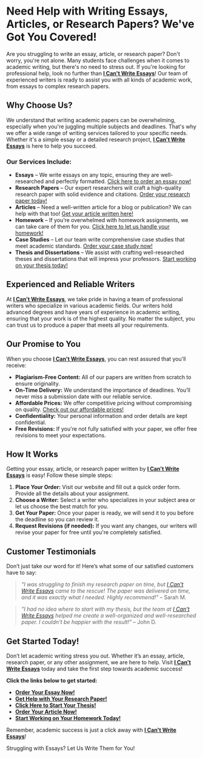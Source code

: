 <h1>Need Help with Writing Essays, Articles, or Research Papers? We've Got You Covered!</h1>

<p>Are you struggling to write an essay, article, or research paper? Don't worry, you're not alone. Many students face challenges when it comes to academic writing, but there's no need to stress out. If you're looking for professional help, look no further than <a href="https://tinyurl.com/topessay?keyword=i+can%27t+write+essays" target="_blank"><strong>I Can't Write Essays</strong></a>! Our team of experienced writers is ready to assist you with all kinds of academic work, from essays to complex research papers.</p>

<h2>Why Choose Us?</h2>

<p>We understand that writing academic papers can be overwhelming, especially when you're juggling multiple subjects and deadlines. That's why we offer a wide range of writing services tailored to your specific needs. Whether it's a simple essay or a detailed research project, <a href="https://tinyurl.com/topessay?keyword=i+can%27t+write+essays" target="_blank"><strong>I Can't Write Essays</strong></a> is here to help you succeed.</p>

<h3>Our Services Include:</h3>
<ul>
  <li><strong>Essays</strong> – We write essays on any topic, ensuring they are well-researched and perfectly formatted. <a href="https://tinyurl.com/topessay?keyword=i+can%27t+write+essays" target="_blank">Click here to order an essay now!</a></li>
  <li><strong>Research Papers</strong> – Our expert researchers will craft a high-quality research paper with solid evidence and citations. <a href="https://tinyurl.com/topessay?keyword=i+can%27t+write+essays" target="_blank">Order your research paper today!</a></li>
  <li><strong>Articles</strong> – Need a well-written article for a blog or publication? We can help with that too! <a href="https://tinyurl.com/topessay?keyword=i+can%27t+write+essays" target="_blank">Get your article written here!</a></li>
  <li><strong>Homework</strong> – If you’re overwhelmed with homework assignments, we can take care of them for you. <a href="https://tinyurl.com/topessay?keyword=i+can%27t+write+essays" target="_blank">Click here to let us handle your homework!</a></li>
  <li><strong>Case Studies</strong> – Let our team write comprehensive case studies that meet academic standards. <a href="https://tinyurl.com/topessay?keyword=i+can%27t+write+essays" target="_blank">Order your case study now!</a></li>
  <li><strong>Thesis and Dissertations</strong> – We assist with crafting well-researched theses and dissertations that will impress your professors. <a href="https://tinyurl.com/topessay?keyword=i+can%27t+write+essays" target="_blank">Start working on your thesis today!</a></li>
</ul>

<h2>Experienced and Reliable Writers</h2>

<p>At <a href="https://tinyurl.com/topessay?keyword=i+can%27t+write+essays" target="_blank"><strong>I Can't Write Essays</strong></a>, we take pride in having a team of professional writers who specialize in various academic fields. Our writers hold advanced degrees and have years of experience in academic writing, ensuring that your work is of the highest quality. No matter the subject, you can trust us to produce a paper that meets all your requirements.</p>

<h2>Our Promise to You</h2>

<p>When you choose <a href="https://tinyurl.com/topessay?keyword=i+can%27t+write+essays" target="_blank"><strong>I Can't Write Essays</strong></a>, you can rest assured that you'll receive:</p>
<ul>
  <li><strong>Plagiarism-Free Content:</strong> All of our papers are written from scratch to ensure originality.</li>
  <li><strong>On-Time Delivery:</strong> We understand the importance of deadlines. You’ll never miss a submission date with our reliable service.</li>
  <li><strong>Affordable Prices:</strong> We offer competitive pricing without compromising on quality. <a href="https://tinyurl.com/topessay?keyword=i+can%27t+write+essays" target="_blank">Check out our affordable prices!</a></li>
  <li><strong>Confidentiality:</strong> Your personal information and order details are kept confidential.</li>
  <li><strong>Free Revisions:</strong> If you're not fully satisfied with your paper, we offer free revisions to meet your expectations.</li>
</ul>

<h2>How It Works</h2>

<p>Getting your essay, article, or research paper written by <a href="https://tinyurl.com/topessay?keyword=i+can%27t+write+essays" target="_blank"><strong>I Can't Write Essays</strong></a> is easy! Follow these simple steps:</p>
<ol>
  <li><strong>Place Your Order:</strong> Visit our website and fill out a quick order form. Provide all the details about your assignment.</li>
  <li><strong>Choose a Writer:</strong> Select a writer who specializes in your subject area or let us choose the best match for you.</li>
  <li><strong>Get Your Paper:</strong> Once your paper is ready, we will send it to you before the deadline so you can review it.</li>
  <li><strong>Request Revisions (if needed):</strong> If you want any changes, our writers will revise your paper for free until you're completely satisfied.</li>
</ol>

<h2>Customer Testimonials</h2>

<p>Don’t just take our word for it! Here’s what some of our satisfied customers have to say:</p>

<blockquote>
  <p><em>"I was struggling to finish my research paper on time, but <a href="https://tinyurl.com/topessay?keyword=i+can%27t+write+essays" target="_blank">I Can't Write Essays</a> came to the rescue! The paper was delivered on time, and it was exactly what I needed. Highly recommend!"</em> – Sarah M.</p>
</blockquote>

<blockquote>
  <p><em>"I had no idea where to start with my thesis, but the team at <a href="https://tinyurl.com/topessay?keyword=i+can%27t+write+essays" target="_blank">I Can't Write Essays</a> helped me create a well-organized and well-researched paper. I couldn't be happier with the result!"</em> – John D.</p>
</blockquote>

<h2>Get Started Today!</h2>

<p>Don’t let academic writing stress you out. Whether it’s an essay, article, research paper, or any other assignment, we are here to help. Visit <a href="https://tinyurl.com/topessay?keyword=i+can%27t+write+essays" target="_blank"><strong>I Can't Write Essays</strong></a> today and take the first step towards academic success!</p>

<p><strong>Click the links below to get started:</strong></p>
<ul>
  <li><a href="https://tinyurl.com/topessay?keyword=i+can%27t+write+essays" target="_blank"><strong>Order Your Essay Now!</strong></a></li>
  <li><a href="https://tinyurl.com/topessay?keyword=i+can%27t+write+essays" target="_blank"><strong>Get Help with Your Research Paper!</strong></a></li>
  <li><a href="https://tinyurl.com/topessay?keyword=i+can%27t+write+essays" target="_blank"><strong>Click Here to Start Your Thesis!</strong></a></li>
  <li><a href="https://tinyurl.com/topessay?keyword=i+can%27t+write+essays" target="_blank"><strong>Order Your Article Now!</strong></a></li>
  <li><a href="https://tinyurl.com/topessay?keyword=i+can%27t+write+essays" target="_blank"><strong>Start Working on Your Homework Today!</strong></a></li>
</ul>

<p>Remember, academic success is just a click away with <a href="https://tinyurl.com/topessay?keyword=i+can%27t+write+essays" target="_blank"><strong>I Can't Write Essays</strong></a>!</p>
Struggling with Essays? Let Us Write Them for You!
